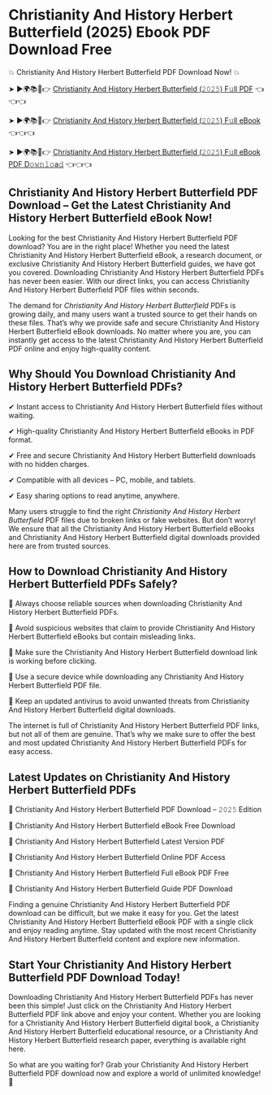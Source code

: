 # Christianity And History Herbert Butterfield (2025) Ebook PDF Download Free

💥 Christianity And History Herbert Butterfield PDF Download Now! 💥

➤ ►🌍📚📱👉 [Christianity And History Herbert Butterfield (𝟸𝟶𝟸𝟻) F𝚞ll PDF](https://getpdf.xyz/christianity-and-history-herbert-butterfield) 👈👈👈


➤ ►🌍📚📱👉 [Christianity And History Herbert Butterfield (𝟸𝟶𝟸𝟻) F𝚞ll eBook](https://getpdf.xyz/christianity-and-history-herbert-butterfield) 👈👈👈


➤ ►🌍📚📱👉 [Christianity And History Herbert Butterfield (𝟸𝟶𝟸𝟻) F𝚞ll eBook PDF D𝚘𝚠𝚗𝚕𝚘a𝚍](https://getpdf.xyz/christianity-and-history-herbert-butterfield) 👈👈👈


## Christianity And History Herbert Butterfield PDF Download – Get the Latest Christianity And History Herbert Butterfield eBook Now!

Looking for the best Christianity And History Herbert Butterfield PDF download? You are in the right place! Whether you need the latest Christianity And History Herbert Butterfield eBook, a research document, or exclusive Christianity And History Herbert Butterfield guides, we have got you covered. Downloading Christianity And History Herbert Butterfield PDFs has never been easier. With our direct links, you can access Christianity And History Herbert Butterfield PDF files within seconds.

The demand for *Christianity And History Herbert Butterfield* PDFs is growing daily, and many users want a trusted source to get their hands on these files. That’s why we provide safe and secure Christianity And History Herbert Butterfield eBook downloads. No matter where you are, you can instantly get access to the latest Christianity And History Herbert Butterfield PDF online and enjoy high-quality content.

## Why Should You Download Christianity And History Herbert Butterfield PDFs?

✔ Instant access to Christianity And History Herbert Butterfield files without waiting.

✔ High-quality Christianity And History Herbert Butterfield eBooks in PDF format.

✔ Free and secure Christianity And History Herbert Butterfield downloads with no hidden charges.

✔ Compatible with all devices – PC, mobile, and tablets.

✔ Easy sharing options to read anytime, anywhere.

Many users struggle to find the right *Christianity And History Herbert Butterfield* PDF files due to broken links or fake websites. But don’t worry! We ensure that all the Christianity And History Herbert Butterfield eBooks and Christianity And History Herbert Butterfield digital downloads provided here are from trusted sources.

## How to Download Christianity And History Herbert Butterfield PDFs Safely?

📌 Always choose reliable sources when downloading Christianity And History Herbert Butterfield PDFs.

📌 Avoid suspicious websites that claim to provide Christianity And History Herbert Butterfield eBooks but contain misleading links.

📌 Make sure the Christianity And History Herbert Butterfield download link is working before clicking.

📌 Use a secure device while downloading any Christianity And History Herbert Butterfield PDF file.

📌 Keep an updated antivirus to avoid unwanted threats from Christianity And History Herbert Butterfield digital downloads.

The internet is full of Christianity And History Herbert Butterfield PDF links, but not all of them are genuine. That’s why we make sure to offer the best and most updated Christianity And History Herbert Butterfield PDFs for easy access.

## Latest Updates on Christianity And History Herbert Butterfield PDFs

🔹 Christianity And History Herbert Butterfield PDF Download – 𝟸𝟶𝟸𝟻 Edition

🔹 Christianity And History Herbert Butterfield eBook Free Download

🔹 Christianity And History Herbert Butterfield Latest Version PDF

🔹 Christianity And History Herbert Butterfield Online PDF Access

🔹 Christianity And History Herbert Butterfield Full eBook PDF Free

🔹 Christianity And History Herbert Butterfield Guide PDF Download

Finding a genuine Christianity And History Herbert Butterfield PDF download can be difficult, but we make it easy for you. Get the latest Christianity And History Herbert Butterfield eBook PDF with a single click and enjoy reading anytime. Stay updated with the most recent Christianity And History Herbert Butterfield content and explore new information.

## Start Your Christianity And History Herbert Butterfield PDF Download Today!

Downloading Christianity And History Herbert Butterfield PDFs has never been this simple! Just click on the Christianity And History Herbert Butterfield PDF link above and enjoy your content. Whether you are looking for a Christianity And History Herbert Butterfield digital book, a Christianity And History Herbert Butterfield educational resource, or a Christianity And History Herbert Butterfield research paper, everything is available right here.

So what are you waiting for? Grab your Christianity And History Herbert Butterfield PDF download now and explore a world of unlimited knowledge! 🚀